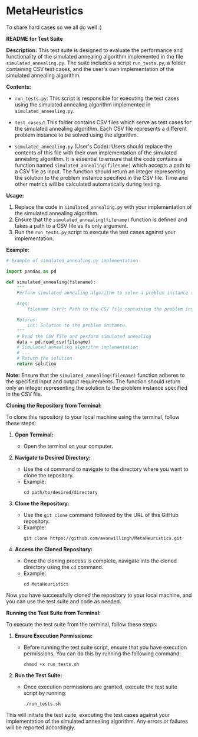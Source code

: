# MetaHeuristics
To share hard cases so we all do well :)

**README for Test Suite**

**Description:**
This test suite is designed to evaluate the performance and functionality of the simulated annealing algorithm implemented in the file `simulated_annealing.py`. The suite includes a script `run_tests.py`, a folder containing CSV test cases, and the user's own implementation of the simulated annealing algorithm.

**Contents:**
- `run_tests.py`: This script is responsible for executing the test cases using the simulated annealing algorithm implemented in `simulated_annealing.py`.
  
- `test_cases/`: This folder contains CSV files which serve as test cases for the simulated annealing algorithm. Each CSV file represents a different problem instance to be solved using the algorithm.

- `simulated_annealing.py` (User's Code): Users should replace the contents of this file with their own implementation of the simulated annealing algorithm. It is essential to ensure that the code contains a function named `simulated_annealing(filename)` which accepts a path to a CSV file as input. The function should return an integer representing the solution to the problem instance specified in the CSV file. Time and other metrics will be calculated automatically during testing.

**Usage:**
1. Replace the code in `simulated_annealing.py` with your implementation of the simulated annealing algorithm.
2. Ensure that the `simulated_annealing(filename)` function is defined and takes a path to a CSV file as its only argument.
3. Run the `run_tests.py` script to execute the test cases against your implementation.

**Example:**
```python
# Example of simulated_annealing.py implementation

import pandas as pd

def simulated_annealing(filename):
    """
    Perform simulated annealing algorithm to solve a problem instance specified in the CSV file.

    Args:
        filename (str): Path to the CSV file containing the problem instance.

    Returns:
        int: Solution to the problem instance.
    """
    # Read the CSV file and perform simulated annealing
    data = pd.read_csv(filename)
    # Simulated annealing algorithm implementation
    # ...
    # Return the solution
    return solution
```

**Note:**
Ensure that the `simulated_annealing(filename)` function adheres to the specified input and output requirements. The function should return only an integer representing the solution to the problem instance specified in the CSV file.


**Cloning the Repository from Terminal:**

To clone this repository to your local machine using the terminal, follow these steps:

1. **Open Terminal:**
   - Open the terminal on your computer.

2. **Navigate to Desired Directory:**
   - Use the `cd` command to navigate to the directory where you want to clone the repository.
   - Example:
     ```
     cd path/to/desired/directory
     ```

3. **Clone the Repository:**
   - Use the `git clone` command followed by the URL of this GitHub repository.
   - Example:
     ```
     git clone https://github.com/avonwillingh/MetaHeuristics.git
     ```

4. **Access the Cloned Repository:**
   - Once the cloning process is complete, navigate into the cloned directory using the `cd` command.
   - Example:
     ```
     cd MetaHeuristics
     ```

Now you have successfully cloned the repository to your local machine, and you can use the test suite and code as needed.

**Running the Test Suite from Terminal:**

To execute the test suite from the terminal, follow these steps:

1. **Ensure Execution Permissions:**
   - Before running the test suite script, ensure that you have execution permissions. You can do this by running the following command:
     ```
     chmod +x run_tests.sh
     ```

2. **Run the Test Suite:**
   - Once execution permissions are granted, execute the test suite script by running:
     ```
     ./run_tests.sh
     ```

This will initiate the test suite, executing the test cases against your implementation of the simulated annealing algorithm. Any errors or failures will be reported accordingly.
